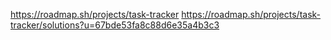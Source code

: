 https://roadmap.sh/projects/task-tracker
https://roadmap.sh/projects/task-tracker/solutions?u=67bde53fa8c88d6e35a4b3c3 
